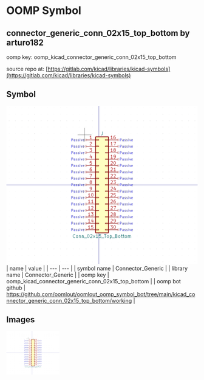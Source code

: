 # OOMP Symbol  
## connector_generic_conn_02x15_top_bottom  by arturo182  
  
oomp key: oomp_kicad_connector_generic_conn_02x15_top_bottom  
  
source repo at: [https://gitlab.com/kicad/libraries/kicad-symbols](https://gitlab.com/kicad/libraries/kicad-symbols)  
## Symbol  
  
[![working.png](working_600.png)](working.png)  
| name | value | 
| --- | --- | 
| symbol name | Connector_Generic | 
| library name | Connector_Generic | 
| oomp key | oomp_kicad_connector_generic_conn_02x15_top_bottom | 
| oomp bot github | https://github.com/oomlout/oomlout_oomp_symbol_bot/tree/main/kicad_connector_generic_conn_02x15_top_bottom/working | 
## Images  
  
[![working.png](working_140.png)](working.png)  

